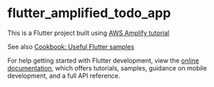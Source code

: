 # flutter_amplified_todo_app

This is a Flutter project built using [AWS Amplify tutorial](https://docs.amplify.aws/start/getting-started/installation/q/integration/flutter/)

See also [Cookbook: Useful Flutter samples](https://docs.flutter.dev/cookbook)

For help getting started with Flutter development, view the
[online documentation](https://docs.flutter.dev/), which offers tutorials,
samples, guidance on mobile development, and a full API reference.
